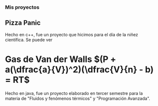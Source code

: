 
### Mis proyectos

## Pizza Panic

Hecho en c++, fue un proyecto que hicimos para el día de la niñez científica. Se puede ver 

# Gas de Van der Walls $(P + a(\dfrac{a}{V})^2)(\dfrac{V}{n} - b) = RT$

Hecho en java, fue un proyecto elaborado en tercer semestre para la materia de "Fluidos y fenómenos térmicos" y "Programación Avanzada".





